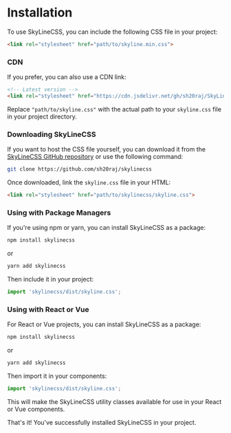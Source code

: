 # Installation

To use SkyLineCSS, you can include the following CSS file in your project:

```html
<link rel="stylesheet" href="path/to/skyline.min.css">
```

### CDN

If you prefer, you can also use a CDN link:

```html
<!-- Latest version -->
<link rel="stylesheet" href="https://cdn.jsdelivr.net/gh/sh20raj/SkyLineCSS@latest/skyline.min.css">
```

Replace `"path/to/skyline.css"` with the actual path to your `skyline.css` file in your project directory.

### Downloading SkyLineCSS

If you want to host the CSS file yourself, you can download it from the [SkyLineCSS GitHub repository](https://github.com/example/skylinecss) or use the following command:

```bash
git clone https://github.com/sh20raj/skylinecss
```

Once downloaded, link the `skyline.css` file in your HTML:

```html
<link rel="stylesheet" href="path/to/skylinecss/skyline.css">
```

### Using with Package Managers

If you're using npm or yarn, you can install SkyLineCSS as a package:

```bash
npm install skylinecss
```

or

```bash
yarn add skylinecss
```

Then include it in your project:

```javascript
import 'skylinecss/dist/skyline.css';
```

### Using with React or Vue

For React or Vue projects, you can install SkyLineCSS as a package:

```bash
npm install skylinecss
```

or

```bash
yarn add skylinecss
```

Then import it in your components:

```javascript
import 'skylinecss/dist/skyline.css';
```

This will make the SkyLineCSS utility classes available for use in your React or Vue components.

That's it! You've successfully installed SkyLineCSS in your project.
